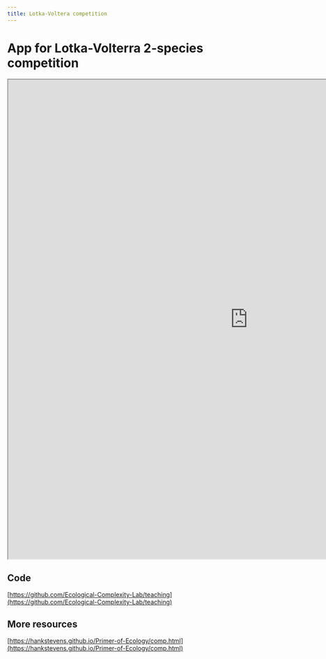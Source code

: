 ```yaml
---
title: Lotka-Voltera competition
---
```


# App for Lotka-Volterra 2-species competition

<iframe src="https://ecomplab.shinyapps.io/lotka-voltera_app/" width="1100" height="1100"></iframe>

## Code
[https://github.com/Ecological-Complexity-Lab/teaching](https://github.com/Ecological-Complexity-Lab/teaching)

## More resources
[https://hankstevens.github.io/Primer-of-Ecology/comp.html](https://hankstevens.github.io/Primer-of-Ecology/comp.html)
